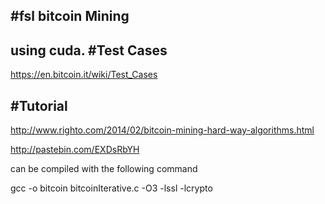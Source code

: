 #fsl bitcoin Mining
--------
using cuda.
#Test Cases
---
https://en.bitcoin.it/wiki/Test_Cases

#Tutorial
---
http://www.righto.com/2014/02/bitcoin-mining-hard-way-algorithms.html

http://pastebin.com/EXDsRbYH

can be compiled with the following command

gcc -o bitcoin bitcoinIterative.c -O3 -lssl -lcrypto
